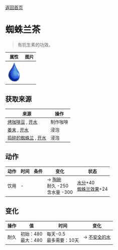 [返回首页](index.md)  
# 蜘蛛兰茶  
> 有抗生素的功效。  
  
  属性  |   图片   
 ----  |  ----:   
   |  ![](Sprite/Thirst.png)   
  
## 获取来源  
来源  |  操作  
----  |  ----  
[烤咖啡豆](CoffeeRoastedBeans.md) , [开水](LQ_WaterBoiling.md)  |  制作咖啡  
[姜末](GingerGround.md) , [开水](LQ_WaterBoiling.md)  |  浸泡  
[捣碎的蜘蛛兰](SpiderLilyGround.md) , [开水](LQ_WaterBoiling.md)  |  浸泡  
## 动作  
动作  |  时间  |  条件  |  变化  |  状态  
----  |  ----  |  ----  |  ----  |  ----  
饮用  |  -  |    |  → [陶碗](ClayBowl.md)<br>耐久  -250<br>含水量  -300<br>  |  [水分](Hydration.md)+40<br>[蜘蛛兰效果](SpiderLilyEffect.md)+24  
## 变化  
操作  |  值  |  时间  |  变化  
----  |  ----  |  ----  |  ----  
耐久  |  初始：480<br>最大：480  |  每天-0.5<br>最多需要：10天  |  → [不安全的水](LQ_WaterUnsafe.md)  

